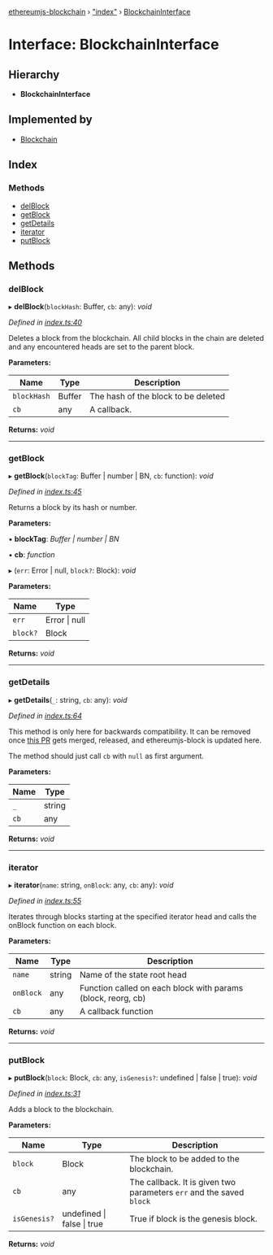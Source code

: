 [ethereumjs-blockchain](../README.md) › ["index"](../modules/_index_.md) › [BlockchainInterface](_index_.blockchaininterface.md)

# Interface: BlockchainInterface

## Hierarchy

* **BlockchainInterface**

## Implemented by

* [Blockchain](../classes/_index_.blockchain.md)

## Index

### Methods

* [delBlock](_index_.blockchaininterface.md#delblock)
* [getBlock](_index_.blockchaininterface.md#getblock)
* [getDetails](_index_.blockchaininterface.md#getdetails)
* [iterator](_index_.blockchaininterface.md#iterator)
* [putBlock](_index_.blockchaininterface.md#putblock)

## Methods

###  delBlock

▸ **delBlock**(`blockHash`: Buffer, `cb`: any): *void*

*Defined in [index.ts:40](https://github.com/ethereumjs/ethereumjs-vm/blob/master/packages/blockchain/src/index.ts#L40)*

Deletes a block from the blockchain. All child blocks in the chain are deleted and any
encountered heads are set to the parent block.

**Parameters:**

Name | Type | Description |
------ | ------ | ------ |
`blockHash` | Buffer | The hash of the block to be deleted |
`cb` | any | A callback.  |

**Returns:** *void*

___

###  getBlock

▸ **getBlock**(`blockTag`: Buffer | number | BN, `cb`: function): *void*

*Defined in [index.ts:45](https://github.com/ethereumjs/ethereumjs-vm/blob/master/packages/blockchain/src/index.ts#L45)*

Returns a block by its hash or number.

**Parameters:**

▪ **blockTag**: *Buffer | number | BN*

▪ **cb**: *function*

▸ (`err`: Error | null, `block?`: Block): *void*

**Parameters:**

Name | Type |
------ | ------ |
`err` | Error &#124; null |
`block?` | Block |

**Returns:** *void*

___

###  getDetails

▸ **getDetails**(`_`: string, `cb`: any): *void*

*Defined in [index.ts:64](https://github.com/ethereumjs/ethereumjs-vm/blob/master/packages/blockchain/src/index.ts#L64)*

This method is only here for backwards compatibility. It can be removed once
[this PR](https://github.com/ethereumjs/ethereumjs-block/pull/72/files) gets merged, released,
and ethereumjs-block is updated here.

The method should just call `cb` with `null` as first argument.

**Parameters:**

Name | Type |
------ | ------ |
`_` | string |
`cb` | any |

**Returns:** *void*

___

###  iterator

▸ **iterator**(`name`: string, `onBlock`: any, `cb`: any): *void*

*Defined in [index.ts:55](https://github.com/ethereumjs/ethereumjs-vm/blob/master/packages/blockchain/src/index.ts#L55)*

Iterates through blocks starting at the specified iterator head and calls the onBlock function
on each block.

**Parameters:**

Name | Type | Description |
------ | ------ | ------ |
`name` | string | Name of the state root head |
`onBlock` | any | Function called on each block with params (block, reorg, cb) |
`cb` | any | A callback function  |

**Returns:** *void*

___

###  putBlock

▸ **putBlock**(`block`: Block, `cb`: any, `isGenesis?`: undefined | false | true): *void*

*Defined in [index.ts:31](https://github.com/ethereumjs/ethereumjs-vm/blob/master/packages/blockchain/src/index.ts#L31)*

Adds a block to the blockchain.

**Parameters:**

Name | Type | Description |
------ | ------ | ------ |
`block` | Block | The block to be added to the blockchain. |
`cb` | any | The callback. It is given two parameters `err` and the saved `block` |
`isGenesis?` | undefined &#124; false &#124; true | True if block is the genesis block.  |

**Returns:** *void*
